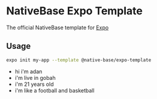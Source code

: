 # NativeBase Expo Template

The official NativeBase template for [Expo](https://docs.expo.io/)

## Usage

```sh
expo init my-app --template @native-base/expo-template
```
- hi i'm adan
- i'm live in gobah
- i'm 21 years old
- i'm like a football and basketball 